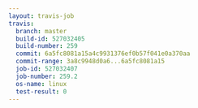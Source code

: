 ```yaml
---
layout: travis-job
travis:
  branch: master
  build-id: 527032405
  build-number: 259
  commit: 6a5fc8081a15a4c9931376ef0b57f041e0a370aa
  commit-range: 3a8c9948d0a6...6a5fc8081a15
  job-id: 527032407
  job-number: 259.2
  os-name: linux
  test-result: 0
---
```

